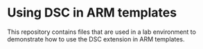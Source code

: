 # Using DSC in ARM templates

This repository contains files that are used in a lab environment to demonstrate how to use the DSC extension in ARM templates.
